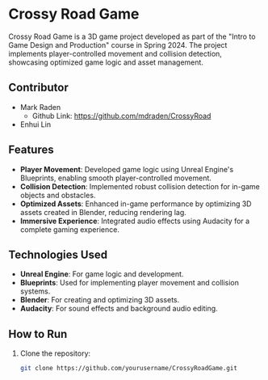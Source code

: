 # Crossy Road Game

Crossy Road Game is a 3D game project developed as part of the "Intro to Game Design and Production" course in Spring 2024. The project implements player-controlled movement and collision detection, showcasing optimized game logic and asset management.

## Contributor
- Mark Raden
  * Github Link: https://github.com/mdraden/CrossyRoad
- Enhui Lin

## Features
- **Player Movement**: Developed game logic using Unreal Engine's Blueprints, enabling smooth player-controlled movement.
- **Collision Detection**: Implemented robust collision detection for in-game objects and obstacles.
- **Optimized Assets**: Enhanced in-game performance by optimizing 3D assets created in Blender, reducing rendering lag.
- **Immersive Experience**: Integrated audio effects using Audacity for a complete gaming experience.

## Technologies Used
- **Unreal Engine**: For game logic and development.
- **Blueprints**: Used for implementing player movement and collision systems.
- **Blender**: For creating and optimizing 3D assets.
- **Audacity**: For sound effects and background audio editing.

## How to Run
1. Clone the repository:
   ```bash
   git clone https://github.com/yourusername/CrossyRoadGame.git
